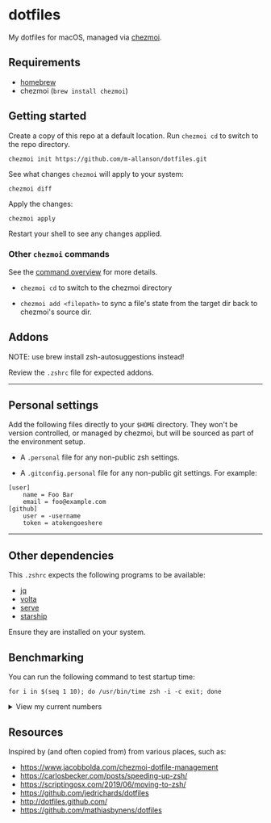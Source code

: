 # dotfiles

My dotfiles for macOS, managed via [chezmoi](https://www.chezmoi.io).

## Requirements

- [homebrew](https://brew.sh)
- chezmoi (`brew install chezmoi`)

## Getting started

Create a copy of this repo at a default location. Run `chezmoi cd` to switch to the repo directory.

```
chezmoi init https://github.com/m-allanson/dotfiles.git
```

See what changes `chezmoi` will apply to your system:

```
chezmoi diff
```

Apply the changes:

```
chezmoi apply
```

Restart your shell to see any changes applied.

### Other `chezmoi` commands

See the [command overview](https://www.chezmoi.io/user-guide/command-overview/) for more details.

- `chezmoi cd` to switch to the chezmoi directory

- `chezmoi add <filepath>` to sync a file's state from the target dir back to chezmoi's source dir.

## Addons

NOTE: use brew install zsh-autosuggestions instead!

Review the `.zshrc` file for expected addons.

---

## Personal settings

Add the following files directly to your `$HOME` directory. They won't be version controlled, or managed by chezmoi, but will be sourced as part of the environment setup.

- A `.personal` file for any non-public zsh settings.

- A `.gitconfig.personal` file for any non-public git settings. For example:

```
[user]
	name = Foo Bar
	email = foo@example.com
[github]
	user = -username
	token = atokengoeshere
```

---

## Other dependencies

This `.zshrc` expects the following programs to be available:

- [jq](https://github.com/stedolan/jq)
- [volta](https://volta.sh/)
- [serve](https://github.com/vercel/serve)
- [starship](https://starship.rs)

Ensure they are installed on your system.

## Benchmarking

You can run the following command to test startup time:

```
for i in $(seq 1 10); do /usr/bin/time zsh -i -c exit; done
```

<details>
<summary>View my current numbers</summary>

2022 numbers:

```
❯ for i in $(seq 1 10); do /usr/bin/time zsh -i -c exit; done
        0.07 real         0.04 user         0.02 sys
        0.05 real         0.03 user         0.02 sys
        0.05 real         0.03 user         0.01 sys
        0.05 real         0.03 user         0.01 sys
        0.05 real         0.03 user         0.01 sys
        0.05 real         0.03 user         0.01 sys
        0.05 real         0.03 user         0.01 sys
        0.05 real         0.03 user         0.01 sys
        0.05 real         0.03 user         0.01 sys
        0.05 real         0.03 user         0.01 sys
```

Old numbers:

```
❯ for i in $(seq 1 10); do /usr/bin/time zsh -i -c exit; done
        0.18 real         0.08 user         0.10 sys
        0.17 real         0.07 user         0.09 sys
        0.18 real         0.07 user         0.10 sys
        0.19 real         0.08 user         0.11 sys
        0.19 real         0.08 user         0.10 sys
        0.18 real         0.08 user         0.10 sys
        0.17 real         0.07 user         0.09 sys
        0.18 real         0.07 user         0.09 sys
        0.18 real         0.08 user         0.10 sys
        0.19 real         0.08 user         0.10 sys
```

</details>

## Resources

Inspired by (and often copied from) from various places, such as:

- https://www.jacobbolda.com/chezmoi-dotfile-management
- https://carlosbecker.com/posts/speeding-up-zsh/
- https://scriptingosx.com/2019/06/moving-to-zsh/
- https://github.com/jedrichards/dotfiles
- http://dotfiles.github.com/
- https://github.com/mathiasbynens/dotfiles
